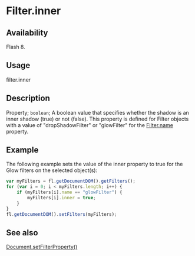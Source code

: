 # Filter.inner

## Availability

Flash 8.

## Usage

filter.inner

## Description

Property; `boolean`; A boolean value that specifies whether the shadow is an inner shadow (true) or not (false). This property is defined for Filter objects with a value of "dropShadowFilter" or "glowFilter" for the [Filter.name](../Filter_object/Filter13.md) property.

## Example

The following example sets the value of the inner property to true for the Glow filters on the selected object(s):

```javascript
var myFilters = fl.getDocumentDOM().getFilters();
for (var i = 0; i < myFilters.length; i++) {
    if (myFilters[i].name == "glowFilter") {
        myFilters[i].inner = true;
    }
}
fl.getDocumentDOM().setFilters(myFilters);
```

## See also

[Document.setFilterProperty()](../Document_object/Document520.md)
